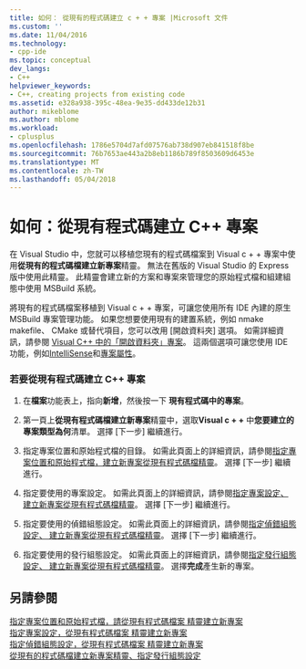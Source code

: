 ```yaml
---
title: 如何： 從現有的程式碼建立 c + + 專案 |Microsoft 文件
ms.custom: ''
ms.date: 11/04/2016
ms.technology:
- cpp-ide
ms.topic: conceptual
dev_langs:
- C++
helpviewer_keywords:
- C++, creating projects from existing code
ms.assetid: e328a938-395c-48ea-9e35-dd433de12b31
author: mikeblome
ms.author: mblome
ms.workload:
- cplusplus
ms.openlocfilehash: 1786e5704d7afd07576ab738d907eb841518f8be
ms.sourcegitcommit: 76b7653ae443a2b8eb1186b789f8503609d6453e
ms.translationtype: MT
ms.contentlocale: zh-TW
ms.lasthandoff: 05/04/2018
---
```

# <a name="how-to-create-a-c-project-from-existing-code"></a>如何：從現有程式碼建立 C++ 專案

在 Visual Studio 中，您就可以移植您現有的程式碼檔案到 Visual c + + 專案中使用**從現有的程式碼檔建立新專案**精靈。 無法在舊版的 Visual Studio 的 Express 版中使用此精靈。 此精靈會建立新的方案和專案來管理您的原始程式檔和組建組態中使用 MSBuild 系統。  
  
將現有的程式碼檔案移植到 Visual c + + 專案，可讓您使用所有 IDE 內建的原生 MSBuild 專案管理功能。 如果您想要使用現有的建置系統，例如 nmake makefile、 CMake 或替代項目，您可以改用 [開啟資料夾] 選項。 如需詳細資訊，請參閱 [Visual C++ 中的「開啟資料夾」專案](../ide/non-msbuild-projects.md)。 這兩個選項可讓您使用 IDE 功能，例如[IntelliSense](/visualstudio/ide/using-intellisense)和[專案屬性](../ide/working-with-project-properties.md)。  
  
### <a name="to-create-a-c-project-from-existing-code"></a>若要從現有程式碼建立 C++ 專案  
  
1.  在**檔案**功能表上，指向**新增**，然後按一下 **現有程式碼中的專案**。  
  
1.  第一頁上**從現有程式碼檔建立新專案**精靈中，選取**Visual c + +** 中**您要建立的專案類型為何**清單。 選擇 [下一步]  繼續進行。 
  
1.  指定專案位置和原始程式檔的目錄。 如需此頁面上的詳細資訊，請參閱[指定專案位置和原始程式檔，建立新專案從現有程式碼檔精靈](../ide/specify-project-location-and-source-files.md)。 選擇 [下一步]  繼續進行。  
  
1.  指定要使用的專案設定。 如需此頁面上的詳細資訊，請參閱[指定專案設定、 建立新專案從現有程式碼檔精靈](../ide/specify-project-settings-create-new-project-from-existing-code-files-wizard.md)。 選擇 [下一步]  繼續進行。  

1.  指定要使用的偵錯組態設定。 如需此頁面上的詳細資訊，請參閱[指定偵錯組態設定、 建立新專案從現有程式碼檔精靈](../ide/specify-debug-configuration-settings.md)。 選擇 [下一步]  繼續進行。  

1.  指定要使用的發行組態設定。 如需此頁面上的詳細資訊，請參閱[指定發行組態設定、 建立新專案從現有程式碼檔精靈](../ide/specify-release-configuration.md)。 選擇**完成**產生新的專案。  
  
## <a name="see-also"></a>另請參閱  

[指定專案位置和原始程式檔，請從現有程式碼檔案 精靈建立新專案](../ide/specify-project-location-and-source-files.md)   
[指定專案設定，從現有程式碼檔案 精靈建立新專案](../ide/specify-project-settings-create-new-project-from-existing-code-files-wizard.md)   
[指定偵錯組態設定，從現有程式碼檔案 精靈建立新專案](../ide/specify-debug-configuration-settings.md)   
[從現有的程式碼檔建立新專案精靈、指定發行組態設定](../ide/specify-release-configuration.md)
